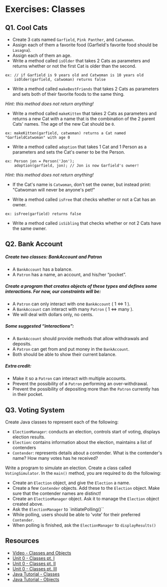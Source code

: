 # Exercises: Classes


## Q1. Cool Cats

- Create 3 cats named `Garfield`, `Pink Panther`, and `Catwoman`.
- Assign each of them a favorite food (Garfield's favorite food should be `Lasagna`).
- Assign each of them an age.
- Write a method called `isOlder` that takes 2 Cats as parameters and returns whether or not the first Cat is older than the second.

```
ex: // if Garfield is 9 years old and Catwoman is 10 years old
    isOlder(garfield, catwoman) returns false
```

- Write a method called `makeBestFriends` that takes 2 Cats as parameters and sets both of their favorite foods to the same thing.

*Hint: this method does not return anything!*

- Write a method called `makeKitten` that takes 2 Cats as parameters and returns a new Cat with a name that is the combination of the 2 parent Cats' names. The age of the new Cat should be `0`.

```
ex: makeKitten(garfield, catwoman) returns a Cat named "GarfieldCatwoman" with age 0
```

- Write a method called `adoption` that takes 1 Cat and 1 Person as a parameters and sets the Cat's owner to be the Person.

```
ex: Person jon = Person('Jon');
    adoption(garfield, jon); // Jon is now Garfield's owner!
```

*Hint: this method does not return anything!*

- If the Cat's name is `Catwoman`, don't set the owner, but instead print: "Catwoman will never be anyone's pet!"

- Write a method called `isFree` that checks whether or not a Cat has an owner.

```
ex: isFree(garfield) returns false
```

- Write a method called `isSibling` that checks whether or not 2 Cats have the same owner.

## Q2. Bank Account

##### Create two classes: BankAccount and Patron
- A `BankAccount` has a balance.
- A `Patron` has a name, an account, and his/her “pocket”.

##### Create a program that creates objects of these types and defines some interactions. For now, our constraints will be:
- A `Patron` can only interact with one `BankAccount` ( 1 <=> 1 ).
- A `BankAccount` can interact with many `Patron` ( 1 <=> many ).
- We will deal with dollars only, no cents.

##### Some suggested “interactions”:
- A `BankAccount` should provide methods that allow withdrawals and deposits.
- A `Patron` can get from and put money in the `BankAccount`.
- Both should be able to show their current balance.

##### Extra credit:
- Make it so a `Patron` can interact with multiple accounts.
- Prevent the possibility of a `Patron` performing an over-withdrawal.
- Prevent the possibility of depositing more than the `Patron` currently has in their pocket.


## Q3. Voting System

Create Java classes to represent each of the following: 

- `ElectionManager`: conducts an election, controls start of voting, displays election results.
- `Election`: contains information about the election, maintains a list of contenders
- `Contender`: represents details about a contender. What is the contender's name? How many votes has he received?

Write a program to simulate an election. Create a class called `VotingSimulator`. In the `main()` method, you are required to do the following:

- Create an `Election` object, and give the `Election` a name.
- Create a few `Contender` objects. Add these to the `Election` object. Make sure that the contender names are distinct!
- Create an `ElectionManager` object. Ask it to manage the `Election` object created above.
- Ask the `ElectionManager` to `initiatePolling()``
- While polling, users should be able to 'vote' for their preferred `Contender`. 
- When polling is finished, ask the `ElectionManager` to `displayResults()`

## Resources

* [Video - Classes and Objects](https://www.udemy.com/java-tutorial/#/lecture/137826)
* [Unit 0 - Classes pt. I](https://github.com/accesscode-2-1/unit-0/blob/master/lessons/week-2/2015-03-17_classes-part-1.md)
* [Unit 0 - Classes pt. II](https://github.com/accesscode-2-1/unit-0/blob/master/lessons/week-2/2015-03-19_classes-part-2.md)
* [Unit 0 - Classes pt. III](https://github.com/accesscode-2-1/unit-0/blob/master/lessons/week-2/2015-03-21_classes-part-3.md)
* [Java Tutorial - Classes](https://docs.oracle.com/javase/tutorial/java/javaOO/classes.html)
* [Java Tutorial - Objects](https://docs.oracle.com/javase/tutorial/java/javaOO/objects.html)
